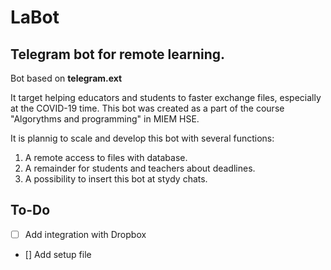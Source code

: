 # LaBot

## Telegram bot for remote learning.

Bot based on **telegram.ext**

It target helping educators and students to faster exchange files, especially at the COVID-19 time. This bot was created as a part of 
the course "Algorythms and programming" in MIEM HSE. 

It is plannig to scale and develop this bot with several functions:
1. A remote access to files with database.
2. A remainder for students and teachers about deadlines.
3. A possibility to insert this bot at stydy chats. 

## To-Do
 - [ ] Add integration with Dropbox
 + [] Add setup file
